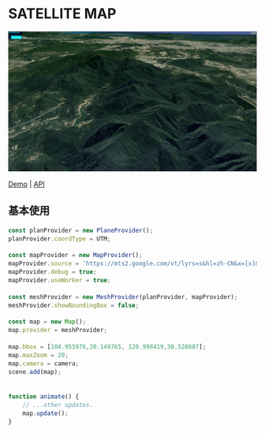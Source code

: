 # SATELLITE MAP

![screenshot](./example/screen.png)

[Demo](https://xianziljl.github.io/three-satellite-map/example/) | [API](https://xianziljl.github.io/three-satellite-map/doc/)

## 基本使用
```ts
const planProvider = new PlaneProvider();
planProvider.coordType = UTM;

const mapProvider = new MapProvider();
mapProvider.source = 'https://mts2.google.com/vt/lyrs=s&hl=zh-CN&x=[x]&y=[y]&z=[z]';
mapProvider.debug = true;
mapProvider.useWorker = true;

const meshProvider = new MeshProvider(planProvider, mapProvider);
meshProvider.showBoundingBox = false;

const map = new Map();
map.provider = meshProvider;

map.bbox = [104.955976,20.149765, 120.998419,30.528687];
map.maxZoom = 20;
map.camera = camera;
scene.add(map);


function animate() {
    // ...other updates.
    map.update();
}

```
